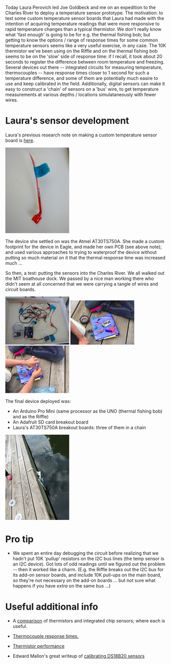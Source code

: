Today Laura Perovich led Joe Goldbeck and me on an expedition to the Charles River to deploy a temperature sensor prototype.  The motivation: to test some custom temperature sensor boards that Laura had made with the intention of acquiring temperature readings that were more responsive to rapid temperature changes than a typical thermistor. We don't really know what 'fast enough' is going to be for e.g. the thermal fishing bob; but getting to know the options / range of response times for some common temperature sensors seems like a very useful exercise, in any case. The 10K thermistor we've been using on the Riffle and on the thermal fishing bob seems to be on the 'slow' side of response time: if I recall, it took about 20 seconds to register the difference between room temperature and freezing.  Several devices out there -- integrated circuits for measuring temperature, thermocouples -- have response times closer to 1 second for such a temperature difference, and some of them are potentially much easire to use and keep calibrated in the field. Additionally, digital sensors can make it easy to construct a 'chain' of sensors on a 'bus' wire, to get temperature measurements at various depths / locations simulataneously with fewer wires.  

# Laura's sensor development

Laura's previous research note on making a custom temperature sensor board is [here](http://publiclab.org/notes/lperovich/07-07-2015/thermal-fishing-bob-faster-waterproofed-temperature-sensors). 

<img src="https://raw.githubusercontent.com/OpenWaterProject/ow-lab-notebook/master/thermal_001/assets/tempSensor.jpg" width=200>

The device she settled on was the Atmel AT30TS750A.  She made a custom footprint for the device in Eagle, and made her own PCB (see above note); and used various approaches to trying to waterproof the device without putting so much material on it that the thermal response time was increased much ...

So then, a test: putting the sensors into the Charles River.  We all walked out the MIT boathouse dock.  We passed by a nice man working there who didn't seem at all concerned that we were carrying a tangle of wires and circuit boards.

<img src="https://raw.githubusercontent.com/OpenWaterProject/ow-lab-notebook/master/thermal_001/assets/lauraBox.jpg" width=200>

<img src="https://raw.githubusercontent.com/OpenWaterProject/ow-lab-notebook/master/thermal_001/assets/sensorDock.png" width=200>

<img src="https://raw.githubusercontent.com/OpenWaterProject/ow-lab-notebook/master/thermal_001/assets/wiring.png" width=200>

The final device deployed was:

- An Arduino Pro Mini (same processor as the UNO (thermal fishing bob) and as the Riffle)
- An Adafruit SD card breakout board
- Laura's AT30TS750A breakout boards: three of them in a chain

<img src="https://raw.githubusercontent.com/OpenWaterProject/ow-lab-notebook/master/thermal_001/assets/sensorOnDock.JPG" width=200>

# Pro tip

- We spent an entire day debugging the circuit before realizing that we hadn't put 10K 'pullup' resistors on the I2C bus lines (the temp sensor is an I2C device).  Got lots of odd readings until we figured out the problem -- then it worked like a charm.  (E.g. the Riffle breaks out the I2C bus for its add-on sensor boards, and include 10K pull-ups on the main board, so they're not necessary on the add-on boards ... but not sure what happens if you have *extra* on the same bus ...)



# Useful additional info

- A [comparison](http://www.ti.com/lit/an/snia009/snia009.pdf) of thermistors and integrated chip sensors; where each is useful.  

- [Thermocouple response times.](http://www.omega.com/temperature/Z/ThermocoupleResponseTime.html)

- [Thermistor performance](http://www.teamwavelength.com/info/thermistors.php)

- Edward Mallon's great writeup of [calibrating DS18B20 sensors](https://edwardmallon.wordpress.com/2015/03/30/using-ds18b20-one-wire-sensors-to-make-a-diy-thermistor-string-pt-2-calibration/)




